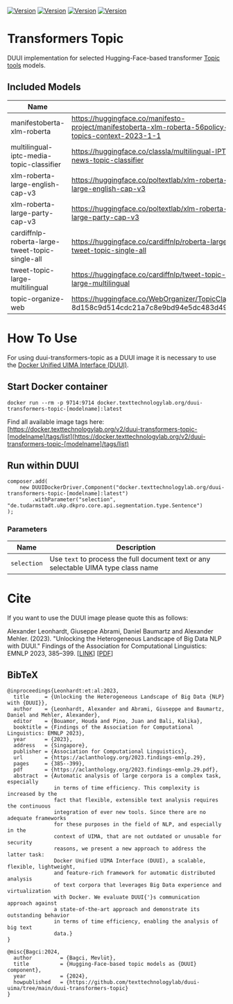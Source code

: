 [![Version](https://img.shields.io/static/v1?label=duui-transformers-topic&message=0.3.0&color=blue)](https://docker.texttechnologylab.org/v2/duui-transformers-topic/tags/list)
[![Version](https://img.shields.io/static/v1?label=Python&message=3.10&color=green)]()
[![Version](https://img.shields.io/static/v1?label=Transformers&message=4.41.2&color=yellow)]()
[![Version](https://img.shields.io/static/v1?label=Torch&message=2.3.0&color=red)]()

# Transformers Topic

DUUI implementation for selected Hugging-Face-based transformer [Topic tools](https://huggingface.co/models?sort=trending&search=topic) models.
## Included Models

| Name                                                                          |                                                                                                  | Revision                       | Languages    |
|-------------------------------------------------------------------------------|--------------------------------------------------------------------------------------------------|--------------------------------|--------------|
| manifestoberta-xlm-roberta                                                    | https://huggingface.co/manifesto-project/manifestoberta-xlm-roberta-56policy-topics-context-2023-1-1 | 06c046795a3b7b9822755f0a73776f8fabec3977 | Multilingual |
| multilingual-iptc-media-topic-classifier                                      | https://huggingface.co/classla/multilingual-IPTC-news-topic-classifier | ad2fac9ca58ad554021c0f244f15a9d556976229 | Multilingual |
| xlm-roberta-large-english-cap-v3                                              |https://huggingface.co/poltextlab/xlm-roberta-large-english-cap-v3| 580cb9cc334735b6cd09a8c2e050d19f5cebfeca | EN           |
| xlm-roberta-large-party-cap-v3                                                |https://huggingface.co/poltextlab/xlm-roberta-large-party-cap-v3| 42804267cb8db2cc056e96f9a6ceee01a579e126 | Multingual   |
 | cardiffnlp-roberta-large-tweet-topic-single-all                               |https://huggingface.co/cardiffnlp/roberta-large-tweet-topic-single-all| b9286fabc508a553a4dad6cec8035044deff034a | EN           |
 | tweet-topic-large-multilingual                                    |https://huggingface.co/cardiffnlp/tweet-topic-large-multilingual| e68d741bf72c67d78806cf49a1f8831ffebd63f8 | EN,ES,El,JA  |
| topic-organize-web                                  |https://huggingface.co/WebOrganizer/TopicClassifier 8d158c9d514cdc21a7c8e9bd94e5dc483d49e024  | EN|
 
# How To Use

For using duui-transformers-topic as a DUUI image it is necessary to use the [Docker Unified UIMA Interface (DUUI)](https://github.com/texttechnologylab/DockerUnifiedUIMAInterface).

## Start Docker container

```
docker run --rm -p 9714:9714 docker.texttechnologylab.org/duui-transformers-topic-[modelname]:latest

```

Find all available image tags here: [https://docker.texttechnologylab.org/v2/duui-transformers-topic-[modelname]/tags/list](https://docker.texttechnologylab.org/v2/duui-transformers-topic-[modelname]/tags/list)

## Run within DUUI

```
composer.add(
    new DUUIDockerDriver.Component("docker.texttechnologylab.org/duui-transformers-topic-[modelname]:latest")
        .withParameter("selection", "de.tudarmstadt.ukp.dkpro.core.api.segmentation.type.Sentence")
);
```

### Parameters

| Name | Description |
| ---- | ----------- |
| `selection`  | Use `text` to process the full document text or any selectable UIMA type class name |

# Cite

If you want to use the DUUI image please quote this as follows:

Alexander Leonhardt, Giuseppe Abrami, Daniel Baumartz and Alexander Mehler. (2023). "Unlocking the Heterogeneous Landscape of Big Data NLP with DUUI." Findings of the Association for Computational Linguistics: EMNLP 2023, 385–399. [[LINK](https://aclanthology.org/2023.findings-emnlp.29)] [[PDF](https://aclanthology.org/2023.findings-emnlp.29.pdf)] 

## BibTeX

```
@inproceedings{Leonhardt:et:al:2023,
  title     = {Unlocking the Heterogeneous Landscape of Big Data {NLP} with {DUUI}},
  author    = {Leonhardt, Alexander and Abrami, Giuseppe and Baumartz, Daniel and Mehler, Alexander},
  editor    = {Bouamor, Houda and Pino, Juan and Bali, Kalika},
  booktitle = {Findings of the Association for Computational Linguistics: EMNLP 2023},
  year      = {2023},
  address   = {Singapore},
  publisher = {Association for Computational Linguistics},
  url       = {https://aclanthology.org/2023.findings-emnlp.29},
  pages     = {385--399},
  pdf       = {https://aclanthology.org/2023.findings-emnlp.29.pdf},
  abstract  = {Automatic analysis of large corpora is a complex task, especially
               in terms of time efficiency. This complexity is increased by the
               fact that flexible, extensible text analysis requires the continuous
               integration of ever new tools. Since there are no adequate frameworks
               for these purposes in the field of NLP, and especially in the
               context of UIMA, that are not outdated or unusable for security
               reasons, we present a new approach to address the latter task:
               Docker Unified UIMA Interface (DUUI), a scalable, flexible, lightweight,
               and feature-rich framework for automatic distributed analysis
               of text corpora that leverages Big Data experience and virtualization
               with Docker. We evaluate DUUI{'}s communication approach against
               a state-of-the-art approach and demonstrate its outstanding behavior
               in terms of time efficiency, enabling the analysis of big text
               data.}
}

@misc{Bagci:2024,
  author         = {Bagci, Mevlüt},
  title          = {Hugging-Face-based topic models as {DUUI} component},
  year           = {2024},
  howpublished   = {https://github.com/texttechnologylab/duui-uima/tree/main/duui-transformers-topic}
}

```

